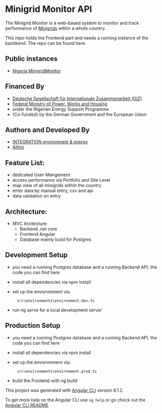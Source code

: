 # Minigrid Monitor API

The Minigrid Monitor is a web-based system to monitor and track performance of 
[Minigrids](https://en.wikipedia.org/wiki/Mini-grids) within a whole country.

This repo holds the Frontend part and needs a running instance of the bachkend. The repo can be found here.

## Public instances
- [Nigeria MinigridMonitor](https://minigridmonitor.nigeriase4all.gov.ng)

## Financed By
- [Deutsche Gesellschaft für Internationale Zusammenarbeit (GIZ)](https://www.giz.de/)
- [Federal Ministry of Power, Works and Housing ](http://www.power.gov.ng)
- under the Nigerian Energy Support Programme
- (Co-funded) by the German Government and the European Union

## Authors and Developed By
- [INTEGRATION environment & energy](http://www.integration.org/)
- [Altimi](https://altimi.com/?language=en)

## Feature List:
- dedicated User-Mangement
- access performance via Portfolio and Site Level
- map view of all minigrids within the country
- enter data by manual entry, csv and api 
- data validation on entry

## Architecture:
- MVC Arcitecture:
    - Backend .net core 
    - Frontend Angular
    - Database mainly build for Postgres

## Development Setup
- you need a running Postgres database and a running Backend API, the code you can find here
- install all dependencies via npm install
- set up the envioronment via:
        
        src\environments\environment.dev.ts

- run ng serve for a local development server

## Production Setup 
- you need a running Postgres database and a running Backend API, the code you can find here
- install all dependencies via npm install
- set up the envioronment via:
        
        src\environments\environment.prod.ts

- build the Frontend with ng build 


This project was generated with [Angular CLI](https://github.com/angular/angular-cli) version 6.1.2.

To get more help on the Angular CLI use `ng help` or go check out the [Angular CLI README](https://github.com/angular/angular-cli/blob/master/README.md).
